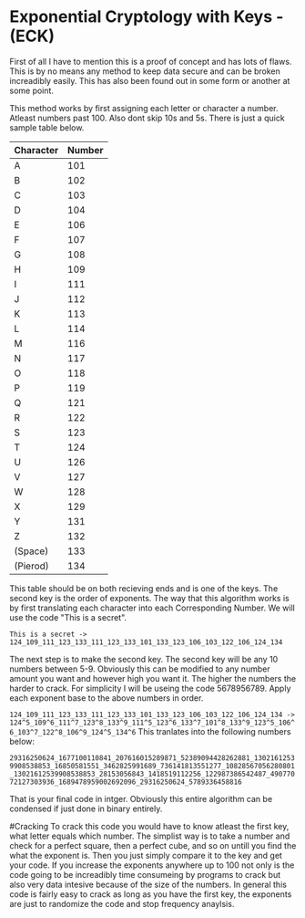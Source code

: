 # Exponential Cryptology with Keys - (ECK)
First of all I have to mention this is a proof of concept and has lots of flaws. This is by no means any method to keep data secure and can be broken increadibly easily. This has also been found out in some form or another at some point.

This method works by first assigning each letter or character a number. Atleast numbers past 100. Also dont skip 10s and 5s. There is just a quick sample table below. 

|Character | Number |
|:---------|:---------|
|A|101|
|B|102|
|C|103|
|D|104|
|E|106|
|F|107|
|G|108|
|H|109|
|I|111|
|J|112|
|K|113|
|L|114|
|M|116|
|N|117|
|O|118|
|P|119|
|Q|121|
|R|122|
|S|123|
|T|124|
|U|126|
|V|127|
|W|128|
|X|129|
|Y|131|
|Z|132|
|(Space)|133|
|(Pierod)|134|


This table should be on both recieving ends and is one of the keys. The second key is the order of exponents. The way that this algorithm works is by first translating each character into each Corresponding Number. We will use the code "This is a secret".

```This is a secret -> 124_109_111_123_133_111_123_133_101_133_123_106_103_122_106_124_134```

The next step is to make the second key. The second key will be any 10 numbers between 5-9. Obviously this can be modified to any number amount you want and however high you want it. The higher the numbers the harder to crack. For simplicity I will be useing the code 5678956789. Apply each exponent base to the above numbers in order.

```124_109_111_123_133_111_123_133_101_133_123_106_103_122_106_124_134 -> 124^5_109^6_111^7_123^8_133^9_111^5_123^6_133^7_101^8_133^9_123^5_106^6_103^7_122^8_106^9_124^5_134^6```
This tranlates into the following numbers below:

```29316250624_1677100110841_207616015289871_52389094428262881_13021612539908538853_16850581551_3462825991689_736141813551277_10828567056280801_13021612539908538853_28153056843_1418519112256_122987386542487_49077072127303936_1689478959002692096_29316250624_5789336458816```

That is your final code in intger. Obviously this entire algorithm can be condensed if just done in binary entirely.

#Cracking
To crack this code you would have to know atleast the first key, what letter equals which number. The simplist way is to take a number and check for a perfect square, then a perfect cube, and so on untill you find the what the exponent is. Then you just simply compare it to the key and get your code. If you increase the exponents anywhere up to 100 not only is the code going to be increadibly time consumeing by programs to crack but also very data intesive because of the size of the numbers. In general this code is fairly easy to crack as long as you have the first key, the exponents are just to randomize the code and stop frequency anaylsis.

